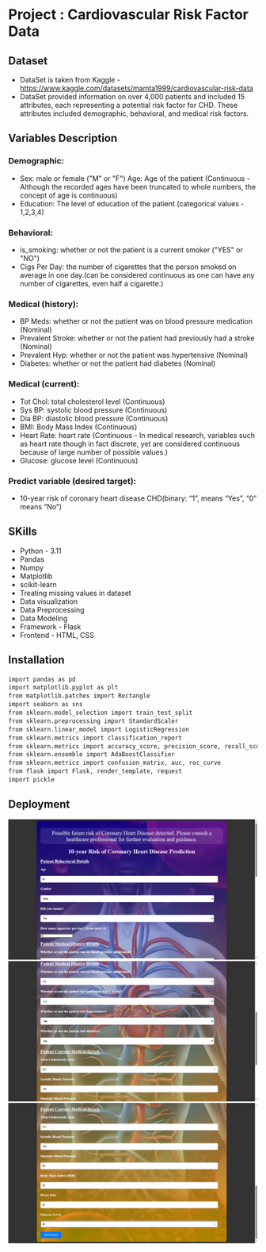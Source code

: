 
# Project : Cardiovascular Risk Factor Data

## Dataset
- DataSet is taken from Kaggle - https://www.kaggle.com/datasets/mamta1999/cardiovascular-risk-data
- DataSet provided information on over 4,000 patients and included 15 attributes, each representing a potential risk factor for CHD. These attributes included demographic, behavioral, and medical risk factors.

## Variables Description
### Demographic:
- Sex: male or female ("M" or "F") Age: Age of the patient (Continuous - Although the recorded ages have been truncated to whole numbers, the concept of age is continuous)
- Education: The level of education of the patient (categorical values - 1,2,3,4)
###  Behavioral:
- is_smoking: whether or not the patient is a current smoker ("YES" or "NO")
 - Cigs Per Day: the number of cigarettes that the person smoked on average in one day.(can be considered continuous as one can have any number of cigarettes, even half a cigarette.)
###  Medical (history):
- BP Meds: whether or not the patient was on blood pressure medication (Nominal)
- Prevalent Stroke: whether or not the patient had previously had a stroke (Nominal)
- Prevalent Hyp: whether or not the patient was hypertensive (Nominal)
- Diabetes: whether or not the patient had diabetes (Nominal)
###  Medical (current):
- Tot Chol: total cholesterol level (Continuous)
- Sys BP: systolic blood pressure (Continuous)
- Dia BP: diastolic blood pressure (Continuous)
- BMI: Body Mass Index (Continuous)
- Heart Rate: heart rate (Continuous - In medical research, variables such as heart rate though in fact discrete, yet are considered continuous because of large number of possible values.)
- Glucose: glucose level (Continuous)
###  Predict variable (desired target):
- 10-year risk of coronary heart disease CHD(binary: “1”, means “Yes”, “0” means “No”)

## SKills

- Python - 3.11
- Pandas
- Numpy
- Matplotlib
- scikit-learn
- Treating missing values in dataset
- Data visualization
- Data Preprocessing
- Data Modeling
- Framework - Flask
- Frontend - HTML, CSS




## Installation
```bash
import pandas as pd
import matplotlib.pyplot as plt
from matplotlib.patches import Rectangle
import seaborn as sns
from sklearn.model_selection import train_test_split
from sklearn.preprocessing import StandardScaler
from sklearn.linear_model import LogisticRegression
from sklearn.metrics import classification_report
from sklearn.metrics import accuracy_score, precision_score, recall_score, f1_score
from sklearn.ensemble import AdaBoostClassifier
from sklearn.metrics import confusion_matrix, auc, roc_curve
from flask import Flask, render_template, request
import pickle
```
## Deployment
![Deployment Image 1](https://github.com/rachanabv07/Project---cardiovascular-risk-factor-data/raw/main/images/1.png)
![Deployment Image 2](https://github.com/rachanabv07/Project---cardiovascular-risk-factor-data/raw/main/images/2.png)
![Deployment Image 3](https://github.com/rachanabv07/Project---cardiovascular-risk-factor-data/raw/main/images/3.png)


